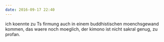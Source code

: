 ```yaml
---
date: 2016-09-17 22:40
---
```


ich koennte zu Ts firmung auch in einem buddhistischen moenchsgewand kommen, das waere noch moeglich, der kimono ist nicht sakral genug, zu profan.

